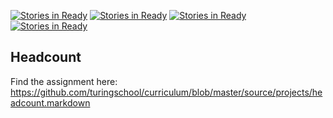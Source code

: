 [![Stories in Ready](https://badge.waffle.io/worace/headcount.png?label=ready&title=Ready)](https://waffle.io/worace/headcount)
[![Stories in Ready](https://badge.waffle.io/karinamzalez/headcount.png?label=ready&title=Ready)](https://waffle.io/karinamzalez/headcount)
[![Stories in Ready](https://badge.waffle.io/hectorhuertas/headcount.png?label=ready&title=Ready)](https://waffle.io/hectorhuertas/headcount)
[![Stories in Ready](https://badge.waffle.io/hectorhuertas/headcount.png?label=ready&title=Ready)](https://waffle.io/hectorhuertas/headcount)
## Headcount

Find the assignment here: https://github.com/turingschool/curriculum/blob/master/source/projects/headcount.markdown
